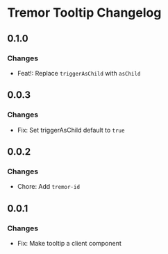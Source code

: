 # Tremor Tooltip Changelog

## 0.1.0

### Changes

- Feat!: Replace `triggerAsChild` with `asChild`

## 0.0.3

### Changes

- Fix: Set triggerAsChild default to `true`

## 0.0.2

### Changes

- Chore: Add `tremor-id`

## 0.0.1

### Changes

- Fix: Make tooltip a client component
